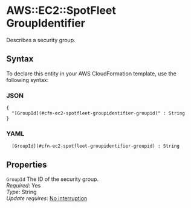 # AWS::EC2::SpotFleet GroupIdentifier<a name="aws-properties-ec2-spotfleet-spotfleetrequestconfigdata-launchspecifications-securitygroups"></a>

Describes a security group\.

## Syntax<a name="aws-properties-ec2-spotfleet-spotfleetrequestconfigdata-launchspecifications-securitygroups-syntax"></a>

To declare this entity in your AWS CloudFormation template, use the following syntax:

### JSON<a name="aws-properties-ec2-spotfleet-spotfleetrequestconfigdata-launchspecifications-securitygroups-syntax.json"></a>

```
{
  "[GroupId](#cfn-ec2-spotfleet-groupidentifier-groupid)" : String
}
```

### YAML<a name="aws-properties-ec2-spotfleet-spotfleetrequestconfigdata-launchspecifications-securitygroups-syntax.yaml"></a>

```
﻿  [GroupId](#cfn-ec2-spotfleet-groupidentifier-groupid) : String
```

## Properties<a name="aws-properties-ec2-spotfleet-spotfleetrequestconfigdata-launchspecifications-securitygroups-properties"></a>

`GroupId`  <a name="cfn-ec2-spotfleet-groupidentifier-groupid"></a>
The ID of the security group\.  
*Required*: Yes  
*Type*: String  
*Update requires*: [No interruption](https://docs.aws.amazon.com/AWSCloudFormation/latest/UserGuide/using-cfn-updating-stacks-update-behaviors.html#update-no-interrupt)
